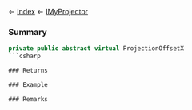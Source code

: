 ← [Index](Api-Index) ← [IMyProjector](Sandbox.ModAPI.Ingame.IMyProjector)

### Summary

```csharp
private public abstract virtual ProjectionOffsetX
```csharp

### Returns

### Example

### Remarks

